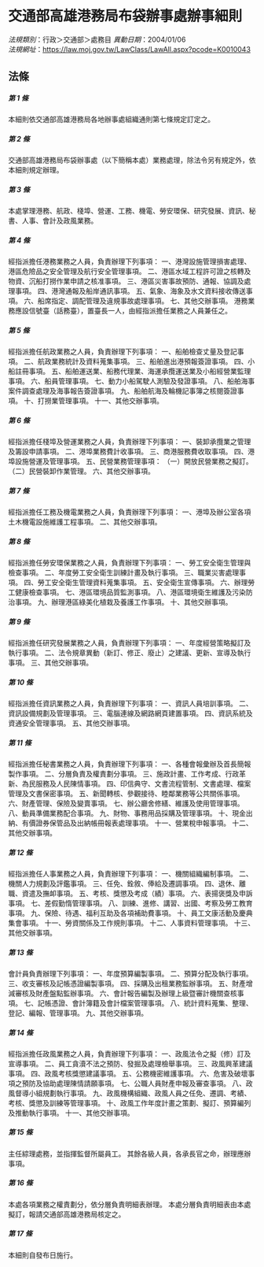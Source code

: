 # 交通部高雄港務局布袋辦事處辦事細則

*法規類別*：行政＞交通部＞處務目
*異動日期*：2004/01/06  
*法規網址*：https://law.moj.gov.tw/LawClass/LawAll.aspx?pcode=K0010043



## 法條
##### 第 1 條
本細則依交通部高雄港務局各地辦事處組織通則第七條規定訂定之。

##### 第 2 條
交通部高雄港務局布袋辦事處（以下簡稱本處）業務處理，除法令另有規定外，依本細則規定辦理。

##### 第 3 條
本處掌理港務、航政、棧埠、營運、工務、機電、勞安環保、研究發展、資訊、秘書、人事、會計及政風業務。

##### 第 4 條
經指派擔任港務業務之人員，負責辦理下列事項：
一、港灣設施管理損害處理、港區危險品之安全管理及航行安全管理事項。
二、港區水域工程許可證之核轉及物資、沉船打撈作業申請之核准事項。 
三、港區災害事故預防、通報、協調及處理事項。 
四、港灣通報及船岸通訊事項。 
五、氣象、海象及水文資料接收傳送事項。 
六、船席指定、調配管理及違規事故處理事項。 
七、其他交辦事項。 
港務業務應設信號臺（話務臺），置臺長一人，由經指派擔任業務之人員兼任之。

##### 第 5 條
經指派擔任航政業務之人員，負責辦理下列事項：
一、船舶檢查丈量及登記事項。 
二、航政業務統計及資料蒐集事項。 
三、船舶進出港預報簽證事項。 
四、小船註冊事項。 
五、船舶運送業、船務代理業、海運承攬運送業及小船經營業監理事項。
六、船員管理事項。 
七、動力小船駕駛人測驗及發證事項。 
八、船舶海事案件調查處理及海事報告簽證事項。 
九、船舶航海及輪機記事簿之核閱簽證事項。 
十、打撈業管理事項。 
十一、其他交辦事項。

##### 第 6 條
經指派擔任棧埠及營運業務之人員，負責辦理下列事項：
一、裝卸承攬業之管理及籌設申請事項。 
二、港埠業務費計收事項。 
三、商港服務費收取事項。 
四、港埠設施營運及管理事項。 
五、民營業務管理事項： 
（一）開放民營業務之擬訂。 
（二）民營裝卸作業管理。 
六、其他交辦事項。

##### 第 7 條
經指派擔任工務及機電業務之人員，負責辦理下列事項：
一、港埠及辦公室各項土木機電設施維護工程事項。 
二、其他交辦事項。

##### 第 8 條
經指派擔任勞安環保業務之人員，負責辦理下列事項：
一、勞工安全衛生管理與檢查事項。 
二、年度勞工安全衛生訓練計畫及執行事項。 
三、職業災害處理事項。 
四、勞工安全衛生管理資料蒐集事項。 
五、安全衛生宣傳事項。 
六、辦理勞工健康檢查事項。 
七、港區環境品質監測事項。 
八、港區環境衛生維護及污染防治事項。 
九、辦理港區綠美化植栽及養護工作事項。 
十、其他交辦事項。

##### 第 9 條
經指派擔任研究發展業務之人員，負責辦理下列事項：
一、年度經營策略擬訂及執行事項。 
二、法令規章異動（新訂、修正、廢止）之建議、更新、宣導及執行事項。
三、其他交辦事項。

##### 第 10 條
經指派擔任資訊業務之人員，負責辦理下列事項：
一、資訊人員培訓事項。 
二、資訊設備規劃及管理事項。 
三、電腦連線及網路網頁建置事項。 
四、資訊系統及資通安全管理事項。 
五、其他交辦事項。

##### 第 11 條
經指派擔任秘書業務之人員，負責辦理下列事項：
一、各種會報彙辦及首長簡報製作事項。 
二、分層負責及權責劃分事項。 
三、施政計畫、工作考成、行政革新、為民服務及人民陳情事項。 
四、印信典守、文書流程管制、文書處理、檔案管理及文書保密事項。 
五、新聞轉核、參觀接待、睦鄰業務等公共關係事項。 
六、財產管理、保險及變賣事項。 
七、辦公廳舍修繕、維護及使用管理事項。 
八、動員準備業務配合事項。 
九、財物、事務用品採購及管理事項。 
十、現金出納、有價證券保管品及出納帳冊報表處理事項。 
十一、營業稅申報事項。 
十二、其他交辦事項。

##### 第 12 條
經指派擔任人事業務之人員，負責辦理下列事項：
一、機關組織編制事項。 
二、機關人力規劃及評鑑事項。 
三、任免、銓敘、俸給及遷調事項。 
四、退休、離職、資遣及撫卹事項。 
五、考核、獎懲及考成（績）事項。
六、表揚褒獎及申訴事項。 
七、差假勤惰管理事項。 
八、訓練、進修、講習、出國、考察及勞工教育事項。 
九、保險、待遇、福利互助及各項補助費事項。 
十、員工文康活動及慶典集會事項。 
十一、勞資關係及工作規則事項。 
十二、人事資料管理事項。 
十三、其他交辦事項。

##### 第 13 條
會計員負責辦理下列事項：
一、年度預算編製事項。 
二、預算分配及執行事項。
三、收支審核及記帳憑證編製事項。 
四、採購及出租業務監辦事項。 
五、財產增減審核及財產盤點監辦事項。 
六、會計報告編製及辦理上級暨審計機關查核事項。 
七、記帳憑證、會計簿籍及會計檔案管理事項。 
八、統計資料蒐集、整理、登記、編報、管理事項。 
九、其他交辦事項。

##### 第 14 條
經指派擔任政風業務之人員，負責辦理下列事項：
一、政風法令之擬（修）訂及宣導事項。
二、員工貪瀆不法之預防、發掘及處理檢舉事項。 
三、政風興革建議事項。 
四、政風考核獎懲建議事項。 
五、公務機密維護事項。 
六、危害及破壞事項之預防及協助處理陳情請願事項。 
七、公職人員財產申報及審查事項。 
八、政風督導小組規劃執行事項。 
九、政風機構組織、政風人員之任免、遷調、考績、考核、獎懲及訓練等管理事項。
十、政風工作年度計畫之策劃、擬訂、預算編列及推動執行事項。 
十一、其他交辦事項。

##### 第 15 條
主任綜理處務，並指揮監督所屬員工。
其餘各級人員，各承長官之命，辦理應辦事項。

##### 第 16 條
本處各項業務之權責劃分，依分層負責明細表辦理。
本處分層負責明細表由本處擬訂，報請交通部高雄港務局核定之。

##### 第 17 條
本細則自發布日施行。



